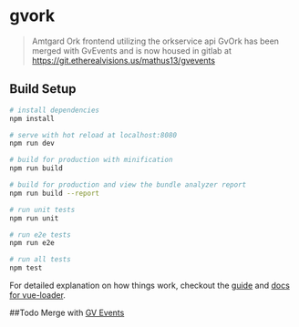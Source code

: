# gvork

> Amtgard Ork frontend
> utilizing the orkservice api
> GvOrk has been merged with GvEvents and is now housed in gitlab at https://git.etherealvisions.us/mathus13/gvevents

## Build Setup

``` bash
# install dependencies
npm install

# serve with hot reload at localhost:8080
npm run dev

# build for production with minification
npm run build

# build for production and view the bundle analyzer report
npm run build --report

# run unit tests
npm run unit

# run e2e tests
npm run e2e

# run all tests
npm test
```

For detailed explanation on how things work, checkout the [guide](http://vuejs-templates.github.io/webpack/) and [docs for vue-loader](http://vuejs.github.io/vue-loader).


##Todo
Merge with [GV Events](https://git.etherealvisions.us/mathus13/gvevents)

